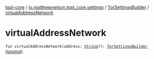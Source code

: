 [topl-core](../../index.md) / [io.matthewnelson.topl_core.settings](../index.md) / [TorSettingsBuilder](index.md) / [virtualAddressNetwork](./virtual-address-network.md)

# virtualAddressNetwork

`fun virtualAddressNetwork(address: `[`String`](https://kotlinlang.org/api/latest/jvm/stdlib/kotlin/-string/index.html)`?): `[`TorSettingsBuilder`](index.md) [(source)](https://github.com/05nelsonm/TorOnionProxyLibrary-Android/blob/master/topl-core/src/main/java/io/matthewnelson/topl_core/settings/TorSettingsBuilder.kt#L867)